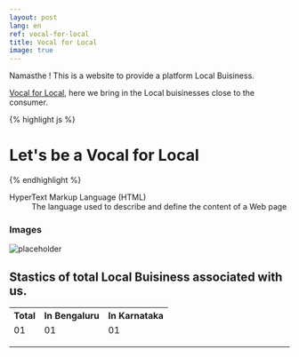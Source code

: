 ```yaml
---
layout: post
lang: en
ref: vocal-for-local
title: Vocal for Local
image: true
---
```


<div class="message">
  Namasthe ! This is a website to provide a platform Local Buisiness.
</div>

<a href="#">Vocal for Local</a>, here we bring in the Local buisinesses close to the consumer.



{% highlight js %}
# Let's be a Vocal for Local
{% endhighlight %}

<dl>
  <dt>HyperText Markup Language (HTML)</dt>
  <dd>The language used to describe and define the content of a Web page</dd>

</dl>


### Images

![placeholder](http://placehold.it/800x400 "Large example image")

## Stastics of total Local Buisiness associated with us.

<table>
  <thead>
    <tr>
      <th>Total</th>
      <th>In Bengaluru</th>
      <th>In Karnataka</th>
    </tr>
  </thead>
  <tfoot>
    <tr>
      <td>01</td>
      <td>01</td>
      <td>01</td>
    </tr>
  </tfoot>
</table>

-----
